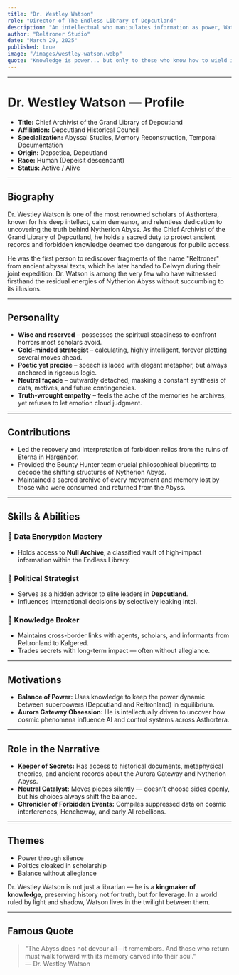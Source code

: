 ```yaml
---
title: "Dr. Westley Watson"
role: "Director of The Endless Library of Depcutland"
description: "An intellectual who manipulates information as power, Watson is the keeper of forbidden knowledge and a silent strategist behind Asthortera’s global balance."
author: "Reltroner Studio"
date: "March 29, 2025"
published: true
image: "/images/westley-watson.webp"
quote: "Knowledge is power... but only to those who know how to wield it."
---
```


---

# Dr. Westley Watson — Profile

- **Title:** Chief Archivist of the Grand Library of Depcutland  
- **Affiliation:** Depcutland Historical Council  
- **Specialization:** Abyssal Studies, Memory Reconstruction, Temporal Documentation  
- **Origin:** Depsetica, Depcutland  
- **Race:** Human (Depeisit descendant)  
- **Status:** Active / Alive

---

## Biography

Dr. Westley Watson is one of the most renowned scholars of Asthortera, known for his deep intellect, calm demeanor, and relentless dedication to uncovering the truth behind Nytherion Abyss. As the Chief Archivist of the Grand Library of Depcutland, he holds a sacred duty to protect ancient records and forbidden knowledge deemed too dangerous for public access.

He was the first person to rediscover fragments of the name "Reltroner" from ancient abyssal texts, which he later handed to Delwyn during their joint expedition. Dr. Watson is among the very few who have witnessed firsthand the residual energies of Nytherion Abyss without succumbing to its illusions.

---

## Personality

* **Wise and reserved** – possesses the spiritual steadiness to confront horrors most scholars avoid.
* **Cold-minded strategist** – calculating, highly intelligent, forever plotting several moves ahead.
* **Poetic yet precise** – speech is laced with elegant metaphor, but always anchored in rigorous logic.
* **Neutral façade** – outwardly detached, masking a constant synthesis of data, motives, and future contingencies.
* **Truth-wrought empathy** – feels the ache of the memories he archives, yet refuses to let emotion cloud judgment.

---

## Contributions

- Led the recovery and interpretation of forbidden relics from the ruins of Eterna in Hargenbor.  
- Provided the Bounty Hunter team crucial philosophical blueprints to decode the shifting structures of Nytherion Abyss.  
- Maintained a sacred archive of every movement and memory lost by those who were consumed and returned from the Abyss.  

---

## Skills & Abilities
### 🔐 Data Encryption Mastery
- Holds access to **Null Archive**, a classified vault of high-impact information within the Endless Library.

### 🧠 Political Strategist
- Serves as a hidden advisor to elite leaders in **Depcutland**.
- Influences international decisions by selectively leaking intel.

### 🔗 Knowledge Broker
- Maintains cross-border links with agents, scholars, and informants from Reltronland to Kalgered.
- Trades secrets with long-term impact — often without allegiance.

---

## Motivations
- **Balance of Power:** Uses knowledge to keep the power dynamic between superpowers (Depcutland and Reltronland) in equilibrium.
- **Aurora Gateway Obsession:** He is intellectually driven to uncover how cosmic phenomena influence AI and control systems across Asthortera.

---

## Role in the Narrative
- **Keeper of Secrets:** Has access to historical documents, metaphysical theories, and ancient records about the Aurora Gateway and Nytherion Abyss.
- **Neutral Catalyst:** Moves pieces silently — doesn’t choose sides openly, but his choices always shift the balance.
- **Chronicler of Forbidden Events:** Compiles suppressed data on cosmic interferences, Henchoway, and early AI rebellions.

---

## Themes
- Power through silence  
- Politics cloaked in scholarship  
- Balance without allegiance

Dr. Westley Watson is not just a librarian — he is a **kingmaker of knowledge**, preserving history not for truth, but for leverage. In a world ruled by light and shadow, Watson lives in the twilight between them.

---

## Famous Quote

> "The Abyss does not devour all—it remembers. And those who return must walk forward with its memory carved into their soul."  
> — Dr. Westley Watson